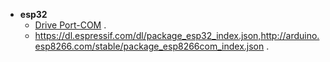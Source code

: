- **esp32**
  * [Drive Port-COM](https://www.silabs.com/documents/public/software/CP210x_Windows_Drivers.zip) .
  * https://dl.espressif.com/dl/package_esp32_index.json,http://arduino.esp8266.com/stable/package_esp8266com_index.json .
